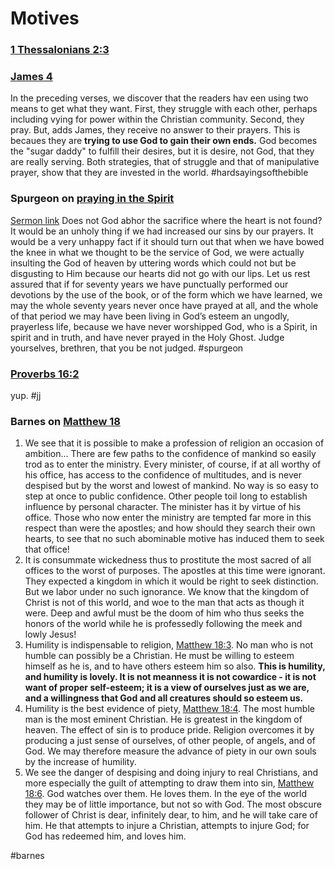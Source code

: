 # Motives

### [1 Thessalonians 2:3](1Thess2#v.3)

### [James 4](James4)
In the preceding verses, we discover that the readers hav een using two means to get what they want. First, they struggle with each other, perhaps including vying for power within the Christian community. Second, they pray. But, adds James, they receive no answer to their prayers. This is becaues they are **trying to use God to gain their own ends.** God becomes the "sugar daddy" to fulfill their desires, but it is desire, not God, that they are really serving. Both strategies, that of struggle and that of manipulative prayer, show that they are invested in the world.
#hardsayingsofthebible 

### Spurgeon on [praying in the Spirit](Jude#v.20)
[Sermon link](https://www.spurgeongems.org/sermon/chs719.pdf)
Does not God abhor the sacrifice where the heart is not found? It would be an unholy thing if we had increased our sins by our prayers. It would be a very unhappy fact if it should turn out that when we have bowed the knee in what we thought to be the service of God, we were actually insulting the God of heaven by uttering words which could not but be disgusting to Him because our hearts did not go with our lips. Let us rest assured that if for seventy years we have punctually performed our devotions by the use of the book, or of the form which we have learned, we may the whole seventy years never once have prayed at all, and the whole of that period we may have been living in God’s esteem an ungodly, prayerless life, because we have never worshipped God, who is a Spirit, in spirit and in truth, and have never prayed in the Holy Ghost. Judge yourselves, brethren, that you be not judged.
#spurgeon 

### [Proverbs 16:2](Proverbs16.md#v.2)

yup.
#jj 

### Barnes on [Matthew 18](Matthew18)

1. We see that it is possible to make a profession of religion an occasion of ambition... There are few paths to the confidence of mankind so easily trod as to enter the ministry. Every minister, of course, if at all worthy of his office, has access to the confidence of multitudes, and is never despised but by the worst and lowest of mankind. No way is so easy to step at once to public confidence. Other people toil long to establish influence by personal character. The minister has it by virtue of his office. Those who now enter the ministry are tempted far more in this respect than were the apostles; and how should they search their own hearts, to see that no such abominable motive has induced them to seek that office!
2. It is consummate wickedness thus to prostitute the most sacred of all offices to the worst of purposes. The apostles at this time were ignorant. They expected a kingdom in which it would be right to seek distinction. But we labor under no such ignorance. We know that the kingdom of Christ is not of this world, and woe to the man that acts as though it were. Deep and awful must be the doom of him who thus seeks the honors of the world while he is professedly following the meek and lowly Jesus!
3. Humility is indispensable to religion, [Matthew 18:3](https://biblehub.com/matthew/18-3.htm). No man who is not humble can possibly be a Christian. He must be willing to esteem himself as he is, and to have others esteem him so also. **This is humility, and humility is lovely. It is not meanness it is not cowardice - it is not want of proper self-esteem; it is a view of ourselves just as we are, and a willingness that God and all creatures should so esteem us.**
4. Humility is the best evidence of piety, [Matthew 18:4](https://biblehub.com/matthew/18-4.htm). The most humble man is the most eminent Christian. He is greatest in the kingdom of heaven. The effect of sin is to produce pride. Religion overcomes it by producing a just sense of ourselves, of other people, of angels, and of God. We may therefore measure the advance of piety in our own souls by the increase of humility.
5. We see the danger of despising and doing injury to real Christians, and more especially the guilt of attempting to draw them into sin, [Matthew 18:6](https://biblehub.com/matthew/18-6.htm). God watches over them. He loves them. In the eye of the world they may be of little importance, but not so with God. The most obscure follower of Christ is dear, infinitely dear, to him, and he will take care of him. He that attempts to injure a Christian, attempts to injure God; for God has redeemed him, and loves him.

#barnes 